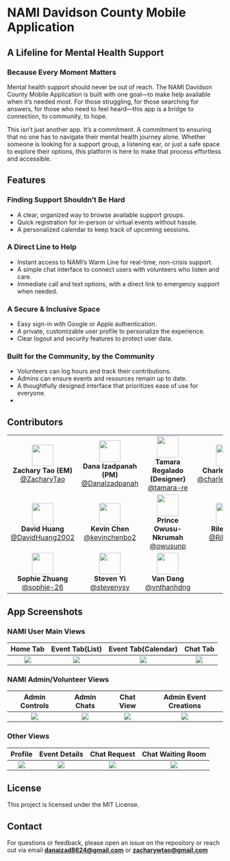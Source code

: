 
# NAMI Davidson County Mobile Application

## A Lifeline for Mental Health Support

### Because Every Moment Matters
Mental health support should never be out of reach. The NAMI Davidson County Mobile Application is built with one goal—to make help available when it’s needed most. For those struggling, for those searching for answers, for those who need to feel heard—this app is a bridge to connection, to community, to hope.

This isn’t just another app. It’s a commitment. A commitment to ensuring that no one has to navigate their mental health journey alone. Whether someone is looking for a support group, a listening ear, or just a safe space to explore their options, this platform is here to make that process effortless and accessible.

## Features

### Finding Support Shouldn’t Be Hard
- A clear, organized way to browse available support groups.
- Quick registration for in-person or virtual events without hassle.
- A personalized calendar to keep track of upcoming sessions.

### A Direct Line to Help
- Instant access to NAMI’s Warm Line for real-time, non-crisis support.
- A simple chat interface to connect users with volunteers who listen and care.
- Immediate call and text options, with a direct link to emergency support when needed.

### A Secure & Inclusive Space
- Easy sign-in with Google or Apple authentication.
- A private, customizable user profile to personalize the experience.
- Clear logout and security features to protect user data.

### Built for the Community, by the Community
- Volunteers can log hours and track their contributions.
- Admins can ensure events and resources remain up to date.
- A thoughtfully designed interface that prioritizes ease of use for everyone.
- 
## Contributors

|   |   |   |   |
|:---:|:---:|:---:|:---:|
| <img src="https://github.com/ZacharyTao.png" width="50" height="50"> <br> **Zachary Tao (EM)** <br> [@ZacharyTao](https://github.com/ZacharyTao) | <img src="https://github.com/DanaIzadpanah.png" width="50" height="50"> <br> **Dana Izadpanah (PM)** <br> [@DanaIzadpanah](https://github.com/DanaIzadpanah) | <img src="https://github.com/tamara-re.png" width="50" height="50"> <br> **Tamara Regalado (Designer)** <br> [@tamara-re](https://github.com/tamara-re) | <img src="https://github.com/charlespoulin58.png" width="50" height="50"> <br> **Charles Poulin** <br> [@charlespoulin58](https://github.com/charlespoulin58) |
| <img src="https://github.com/DavidHuang2002.png" width="50" height="50"> <br> **David Huang** <br> [@DavidHuang2002](https://github.com/DavidHuang2002) | <img src="https://github.com/kevinchenbo2.png" width="50" height="50"> <br> **Kevin Chen** <br> [@kevinchenbo2](https://github.com/kevinchenbo2) | <img src="https://github.com/owusunp.png" width="50" height="50"> <br> **Prince Owusu-Nkrumah** <br> [@owusunp](https://github.com/owusunp) | <img src="https://github.com/RileyK19.png" width="50" height="50"> <br> **Riley Koo** <br> [@RileyK19](https://github.com/RileyK19) |
| <img src="https://github.com/sophie-26.png" width="50" height="50"> <br> **Sophie Zhuang** <br> [@sophie-26](https://github.com/sophie-26) | <img src="https://github.com/stevenysy.png" width="50" height="50"> <br> **Steven Yi** <br> [@stevenysy](https://github.com/stevenysy) |<img src="https://github.com/vnthanhdng.png" width="50" height="50"> <br> **Van Dang** <br> [@vnthanhdng](https://github.com/vnthanhdng)||

## App Screenshots

### NAMI User Main Views
| Home Tab | Event Tab(List) | Event Tab(Calendar)| Chat Tab
|:-------------------:|:-------------------:|:-------------------:|:-------------------:|
| ![](https://github.com/user-attachments/assets/eb07af45-a024-409c-af2a-0f1581153173) | ![](https://github.com/user-attachments/assets/b9b1c0d3-2e50-437b-aea6-c162053fed0d) | ![](https://github.com/user-attachments/assets/861556c5-8929-4a0e-8989-40c4826435e5) | ![](https://github.com/user-attachments/assets/2ce4e06b-4099-45a2-abba-7a72c38e00b9) |

### NAMI Admin/Volunteer Views
| Admin Controls | Admin Chats | Chat View| Admin Event Creations
|:-------------------:|:-------------------:|:-------------------:|:-------------------:|
| ![](https://github.com/user-attachments/assets/c5149796-2d43-4636-833b-bbe65831b0e9) | ![](https://github.com/user-attachments/assets/856fb97f-c0e6-467f-8a03-86565848976f) | ![](https://github.com/user-attachments/assets/d626b776-b19b-478f-bb70-41656eff7a44) | ![](https://github.com/user-attachments/assets/72bc26ab-d8ad-435e-aeb6-5b2843ab1728) | 

### Other Views
| Profile | Event Details | Chat Request| Chat Waiting Room
|:-------------------:|:-------------------:|:-------------------:|:-------------------:|
| ![](https://github.com/user-attachments/assets/f3e1bb39-99ac-4cd9-98d7-8e35c7519fd2) | ![](https://github.com/user-attachments/assets/d7fd66a9-2bfc-48d9-8686-4c6982df0955) | ![](https://github.com/user-attachments/assets/3d02429f-f3c7-49f4-830a-a2886ed80473) | ![](https://github.com/user-attachments/assets/f5acc825-8343-4fe4-964d-1df1650ed37c) | 

## License
This project is licensed under the MIT License.

## Contact
For questions or feedback, please open an issue on the repository or reach out via email **danaizad8624@gmail.com** or **zacharywtao@gmail.com**
